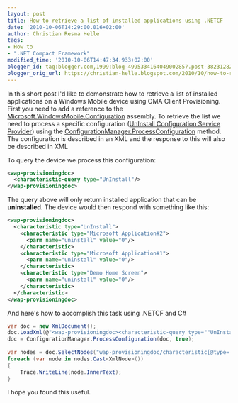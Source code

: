 ```yaml
---
layout: post
title: How to retrieve a list of installed applications using .NETCF
date: '2010-10-06T14:29:00.016+02:00'
author: Christian Resma Helle
tags:
- How to
- ".NET Compact Framework"
modified_time: '2010-10-06T14:47:34.933+02:00'
blogger_id: tag:blogger.com,1999:blog-4995334164049002857.post-3823128256528423396
blogger_orig_url: https://christian-helle.blogspot.com/2010/10/how-to-retrieve-list-of-installed.html
---
```


In this short post I'd like to demonstrate how to retrieve a list of installed applications on a Windows Mobile device using OMA Client Provisioning. First you need to add a reference to the [Microsoft.WindowsMobile.Configuration](https://learn.microsoft.com/en-us/previous-versions/aa455394(v=msdn.10)?WT.mc_id=DT-MVP-5004822) assembly. To retrieve the list we need to process a specific configuration ([UnInstall Configuration Service Provider](https://learn.microsoft.com/en-us/previous-versions/aa455977(v=msdn.10)?WT.mc_id=DT-MVP-5004822)) using the [ConfigurationManager.ProcessConfiguration](https://learn.microsoft.com/en-us/previous-versions/ms881574(v=msdn.10)?WT.mc_id=DT-MVP-5004822) method. The configuration is described in an XML and the response to this will also be described in XML  
  
To query the device we process this configuration:  
  
```xml
<wap-provisioningdoc>
  <characteristic-query type="UnInstall"/>
</wap-provisioningdoc>
```  
  
The query above will only return installed application that can be **uninstalled**. The device would then respond with something like this:  
  
```xml
<wap-provisioningdoc>
  <characteristic type="UnInstall">
    <characteristic type="Microsoft Application#2">
      <parm name="uninstall" value="0"/>
    </characteristic>
    <characteristic type="Microsoft Application#1">
      <parm name="uninstall" value="0"/>
    </characteristic>
    <characteristic type="Demo Home Screen">
      <parm name="uninstall" value="0"/>
    </characteristic>
  </characteristic>
</wap-provisioningdoc>
```  
  
And here's how to accomplish this task using .NETCF and C#  
  
```csharp
var doc = new XmlDocument();
doc.LoadXml(@"<wap-provisioningdoc><characteristic-query type=""UnInstall""/></wap-provisioningdoc>");
doc = ConfigurationManager.ProcessConfiguration(doc, true);
 
var nodes = doc.SelectNodes("wap-provisioningdoc/characteristic[@type='UnInstall']/characteristic/@type");
foreach (var node in nodes.Cast<XmlNode>())
{
    Trace.WriteLine(node.InnerText);
}
```  

I hope you found this useful.